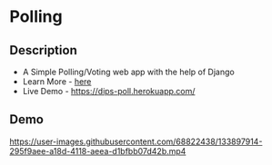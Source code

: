 # Polling

## Description
- A Simple Polling/Voting web app with the help of Django
- Learn More - [here](https://www.linkedin.com/posts/dipesh-jaiswal_webdevelopment-django-project-activity-6711167101895229441-oKlG)
- Live Demo - https://dips-poll.herokuapp.com/
## Demo

https://user-images.githubusercontent.com/68822438/133897914-295f9aee-a18d-4118-aeea-d1bfbb07d42b.mp4

